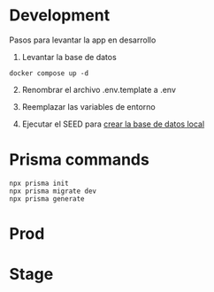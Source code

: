 # Development

Pasos para levantar la app en desarrollo

1. Levantar la base de datos

```
docker compose up -d
```

2. Renombrar el archivo .env.template a .env

3. Reemplazar las variables de entorno

4. Ejecutar el SEED para [crear la base de datos local](http://localhost:3000/api/seed)

# Prisma commands

```
npx prisma init
npx prisma migrate dev
npx prisma generate
```

# Prod

# Stage
